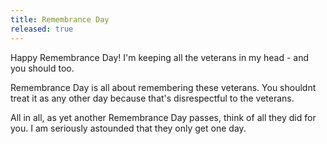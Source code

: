 ```yaml
---
title: Remembrance Day
released: true
---
```

Happy Remembrance Day! I'm keeping all the veterans in my head - and you should too.

Remembrance Day is all about remembering these veterans. You shouldnt treat it as any other day because that's disrespectful to the veterans.

All in all, as yet another Remembrance Day passes, think of all they did for you. I am seriously astounded that they only get one day.
